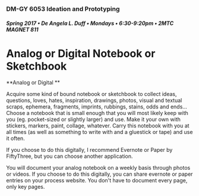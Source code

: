 ### DM-GY 6053 Ideation and Prototyping
##### Spring 2017 • De Angela L. Duff • Mondays • 6:30-9:20pm • 2MTC MAGNET 811

# Analog or Digital Notebook or Sketchbook

**Analog or Digital **

Acquire some kind of bound notebook or sketchbook to collect ideas, questions, loves, hates, inspiration, drawings, photos, visual and textual scraps, ephemera, fragments, imprints, rubbings, stains, odds and ends… Choose a notebook that is small enough that you will most likely keep with you (eg. pocket-sized or slightly larger) and use. Make it your own with stickers, markers, paint, collage, whatever. Carry this notebook with you at all times (as well as something to write with and a gluestick or tape) and use it often.

If you choose to do this digitally, I recommend Evernote or Paper by FiftyThree, but you can choose another application.

You will document your analog notebook on a weekly basis through photos or videos. If you choose to do this digitally, you can share evernote or paper entries on your process website. You don't have to document every page, only key pages.